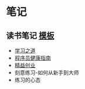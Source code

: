 # 笔记

## 读书笔记 [模板](book/template.md)
* [学习之道](book/学习之道.md)
* [程序员健康指南](book/程序员健康指南.md)
* [精益创业](book/精益创业.md)
* 刻意练习-如何从新手到大师
* 练习的心态



